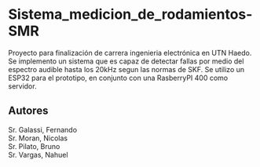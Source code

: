 # Sistema_medicion_de_rodamientos-SMR
Proyecto para finalización de carrera ingenieria electrónica en UTN Haedo. Se implemento un sistema que es capaz de detectar fallas 
por medio del espectro audible hasta los 20kHz segun las normas de SKF. Se utilizo un ESP32 para el prototipo, en conjunto con una RasberryPI 400 como servidor. 

## Autores
Sr. Galassi, Fernando  
Sr. Moran, Nicolas  
Sr. Pilato, Bruno  
Sr. Vargas, Nahuel  

